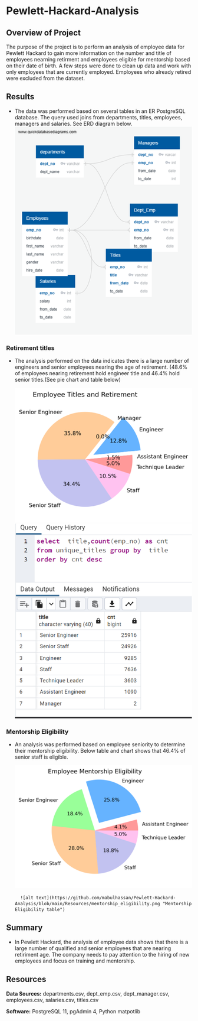 # Pewlett-Hackard-Analysis
## **Overview of Project**

The purpose of the project is to perform an analysis of employee data for Pewlett Hackard to gain more information on the number and title of employees nearning retirment and employees eligible for mentorship
based on their date of birth. A few steps were done to clean up data and work with only employees that are currently employed. Employees who already retired were excluded from the dataset.


## Results

- The data was performed based on several tables in an ER PostgreSQL database. The query used joins from departments, titles, employees, managers and salaries. See ERD diagram below.
	![alt text](https://github.com/mabulhassan/Pewlett-Hackard-Analysis/blob/main/Resources/ER_Diagram.png "Employee DB")
		   

### Retirement titles 

- The analysis performed on the data indicates there is a large number of engineers and senior employees nearing the age of retirement.
(48.6% of employees nearing retirement hold engineer title and 46.4% hold senior titles.(See pie chart and table below) 
	
	![alt text](https://github.com/mabulhassan/Pewlett-Hackard-Analysis/blob/main/Resources/EmployeeTitle.png "Unique Titles")
	![alt text](https://github.com/mabulhassan/Pewlett-Hackard-Analysis/blob/main/Resources/employee_retirement.png "Unique Titles table count")

### Mentorship Eligibility

- An analysis was performed based on employee seniority to determine their mentorship eligibility. Below table and chart shows that 46.4% of senior staff is eligible.

	![alt text](https://github.com/mabulhassan/Pewlett-Hackard-Analysis/blob/main/Resources/EmployeeEligibility.png "Mentorship Eligibility")
	
        ![alt text](https://github.com/mabulhassan/Pewlett-Hackard-Analysis/blob/main/Resources/mentorship_eligibility.png "Mentorship Eligibility table")
	
## Summary

- In Pewlett Hackard, the analysis of employee data shows that there is a large number of qualified and senior employees that are nearing retiriment age. The company needs to pay attention to 
the hiring of new employees and focus on training and mentorship.

## Resources

**Data Sources:** departments.csv, dept_emp.csv, dept_manager.csv, employees.csv, salaries.csv, titles.csv

**Software:** PostgreSQL 11, pgAdmin 4, Python matpotlib 
